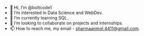 - 👋 Hi, I’m @boltcode1
- 👀 I’m interested in Data Science and WebDev.
- 🌱 I’m currently learning SQL.
- 💞️ I’m looking to collaborate on projects and internships.
- 📫 How to reach me, my email - sharmaanmol.4411@gmail.com.

<!---
boltcode1/boltcode1 is a ✨ special ✨ repository because its `README.md` (this file) appears on your GitHub profile.
You can click the Preview link to take a look at your changes.
--->
